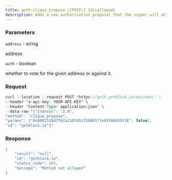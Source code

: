 ```yaml
---
title: geth:clique_propose \[POST\] {disallowed}
description: Adds a new authorization proposal that the signer will attempt to pushthrough. If the auth parameter is false, the local signer votes for thegiven address to be included in the set of authorized signers. With authset to false, the vote is against the address.
---
```


### Parameters


`address` - string

address

`auth` - boolean

whether to vote for the given address or against it.

### Request

``` java
curl --location --request POST 'https://geth.getblock.io/mainnet/' \
--header 'x-api-key: YOUR-API-KEY' \
--header 'Content-Type: application/json' \
--data-raw '{"jsonrpc": "2.0",
"method": "clique_propose",
"params": ["0x000251Bd7762a21Df45175E6E571e83f68d15f3E", false],
"id": "getblock.io"}'
```

###  Response

``` java
{
    "result": "null",
    "id": "getblock.io",
    "status_code": 405,
    "message": "Method not allowed"
}
```

